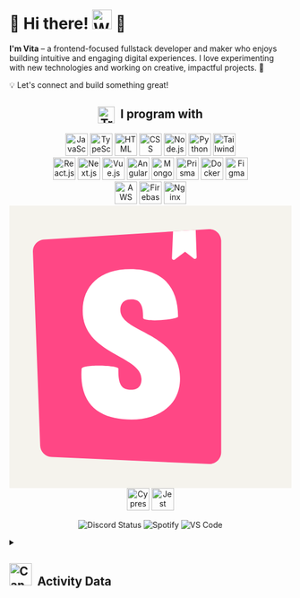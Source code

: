 # 🌸 Hi there! <img src="https://raw.githubusercontent.com/Tarikul-Islam-Anik/Animated-Fluent-Emojis/master/Emojis/Hand%20gestures/Waving%20Hand.png" alt="Waving Hand" width="35" height="35" /> 🌸

**I'm Vita** – a frontend-focused fullstack developer and maker who enjoys building intuitive and engaging digital experiences. I love experimenting with new technologies and working on creative, impactful projects. 🎀

💡 Let's connect and build something great!

<h2 align="center">
  <span>
    <img src="https://raw.githubusercontent.com/Tarikul-Islam-Anik/Animated-Fluent-Emojis/master/Emojis/Food/Tropical%20Drink.png" alt="Tropical Drink" height="30" style="vertical-align: middle;" />
    &nbsp;I program with
  </span>
</h2>
<p align="center">
  <img src="https://skillicons.dev/icons?i=js&theme=light" title="JavaScript" width="40">
  <img src="https://skillicons.dev/icons?i=ts&theme=light" title="TypeScript" width="40">
  <img src="https://skillicons.dev/icons?i=html&theme=light" title="HTML" width="40">
  <img src="https://skillicons.dev/icons?i=css&theme=light" title="CSS" width="40">
  <img src="https://skillicons.dev/icons?i=nodejs&theme=light" title="Node.js" width="40">
  <img src="https://skillicons.dev/icons?i=py&theme=light" title="Python" width="40">
  <img src="https://skillicons.dev/icons?i=tailwind&theme=light" title="Tailwind CSS" width="40">
  <br/>
  <img src="https://skillicons.dev/icons?i=react&theme=light" title="React.js" width="40">
  <img src="https://skillicons.dev/icons?i=nextjs&theme=light" title="Next.js" width="40">
  <img src="https://skillicons.dev/icons?i=vue&theme=light" title="Vue.js" width="40">
  <img src="https://skillicons.dev/icons?i=angular&theme=light" title="Angular" width="40">
  <img src="https://skillicons.dev/icons?i=mongodb&theme=light" title="MongoDB" width="40">
  <img src="https://skillicons.dev/icons?i=prisma&theme=light" title="Prisma ORM" width="40">
  <img src="https://skillicons.dev/icons?i=docker&theme=light" title="Docker" width="40">
  <img src="https://skillicons.dev/icons?i=figma&theme=light" title="Figma" width="40">
  <br />
  <img src="https://skillicons.dev/icons?i=aws&theme=light" title="AWS" width="40">
  <img src="https://skillicons.dev/icons?i=firebase&theme=light" title="Firebase" width="40">
  <img src="https://skillicons.dev/icons?i=nginx&theme=light" title="Nginx" width="40">
  <svg viewBox="-31.9 -31.9 382.80 382.80" version="1.1" xmlns="http://www.w3.org/2000/svg" xmlns:xlink="http://www.w3.org/1999/xlink" preserveAspectRatio="xMidYMid" fill="#000000"><g id="SVGRepo_bgCarrier" stroke-width="0" transform="translate(0,0), scale(1)"><rect x="-31.9" y="-31.9" width="382.80" height="382.80" rx="0" fill="#f5f3ed" strokewidth="0"></rect></g><g id="SVGRepo_tracerCarrier" stroke-linecap="round" stroke-linejoin="round" stroke="#CCCCCC" stroke-width="1.9140000000000001"></g><g id="SVGRepo_iconCarrier"> <defs> <path d="M9.87245893,293.324145 L0.0114611411,30.5732167 C-0.314208957,21.8955842 6.33948896,14.5413918 15.0063196,13.9997149 L238.494389,0.0317105427 C247.316188,-0.519651867 254.914637,6.18486163 255.466,15.0066607 C255.486773,15.339032 255.497167,15.6719708 255.497167,16.0049907 L255.497167,302.318596 C255.497167,311.157608 248.331732,318.323043 239.492719,318.323043 C239.253266,318.323043 239.013844,318.317669 238.774632,318.306926 L25.1475605,308.712253 C16.8276309,308.338578 10.1847994,301.646603 9.87245893,293.324145 L9.87245893,293.324145 Z" id="path-1"> </path> </defs> <g> <mask id="mask-2" fill="white"> <use xlink:href="#path-1"> </use> </mask> <use fill="#FF4785" fill-rule="nonzero" xlink:href="#path-1"> </use> <path d="M188.665358,39.126973 L190.191903,2.41148534 L220.883535,0 L222.205755,37.8634126 C222.251771,39.1811466 221.22084,40.2866846 219.903106,40.3327009 C219.338869,40.3524045 218.785907,40.1715096 218.342409,39.8221376 L206.506729,30.4984116 L192.493574,41.1282444 C191.443077,41.9251106 189.945493,41.7195021 189.148627,40.6690048 C188.813185,40.2267976 188.6423,39.6815326 188.665358,39.126973 Z M149.413703,119.980309 C149.413703,126.206975 191.355678,123.222696 196.986019,118.848893 C196.986019,76.4467826 174.234041,54.1651411 132.57133,54.1651411 C90.9086182,54.1651411 67.5656805,76.7934542 67.5656805,110.735941 C67.5656805,169.85244 147.345341,170.983856 147.345341,203.229219 C147.345341,212.280549 142.913138,217.654777 133.162291,217.654777 C120.456641,217.654777 115.433477,211.165914 116.024438,189.103298 C116.024438,184.317101 67.5656805,182.824962 66.0882793,189.103298 C62.3262146,242.56887 95.6363019,257.990394 133.753251,257.990394 C170.688279,257.990394 199.645341,238.303123 199.645341,202.663511 C199.645341,139.304202 118.683759,141.001326 118.683759,109.604526 C118.683759,96.8760922 128.139127,95.178968 133.753251,95.178968 C139.662855,95.178968 150.300143,96.2205679 149.413703,119.980309 Z" fill="#FFFFFF" fill-rule="nonzero" mask="url(#mask-2)"> </path> </g> </g></svg>
  <img src="https://skillicons.dev/icons?i=cypress&theme=light" title="Cypress" width="40">
  <img src="https://skillicons.dev/icons?i=jest&theme=light" title="Jest" width="40">
  
</p>

<p align="center">
  <img src="https://img.shields.io/badge/Discord-Online-brightgreen?logo=discord" alt="Discord Status">
  <img src="https://img.shields.io/badge/Spotify-Listening_to_莫问归期-brightgreen?logo=spotify" alt="Spotify">
  <img src="https://img.shields.io/badge/VS_Code-Not_Coding-lightgrey?logo=visualstudiocode" alt="VS Code">
</p>

<details>
  <summary>
    <h2>
      <span>
         <img src="https://raw.githubusercontent.com/Tarikul-Islam-Anik/Animated-Fluent-Emojis/master/Emojis/Travel%20and%20places/Canoe.png" alt="Canoe" width="40" height="40" />&nbsp; Activity Data
      </span>
    </h2>
  </summary>

  <div align="center">
    <img align="center" src="http://github-profile-summary-cards.vercel.app/api/cards/profile-details?username=vitatriutami&theme=omni" height="150em" />
    &nbsp;&nbsp;
    <img height="150em" align="center" src="https://github-readme-stats.vercel.app/api/top-langs/?username=vitatriutami&title_color=ff78c4&text_color=e5f7ef&icon_color=526777&hide_border=true&bg_color=181621&langs_count=3" />
  </div>
</details>



